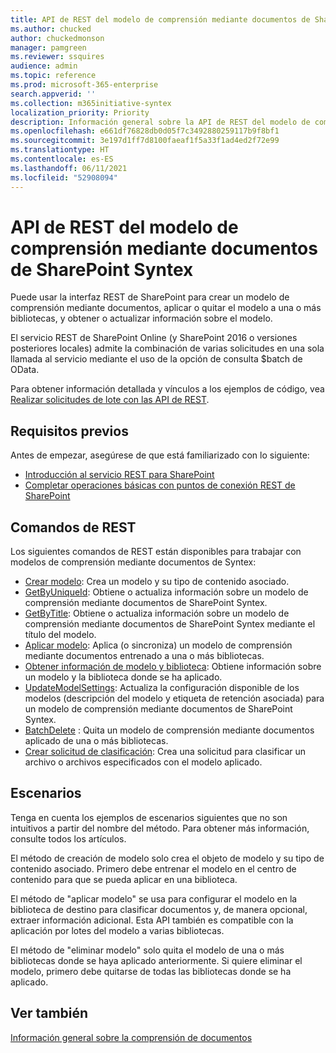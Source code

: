 ```yaml
---
title: API de REST del modelo de comprensión mediante documentos de SharePoint Syntex
ms.author: chucked
author: chuckedmonson
manager: pamgreen
ms.reviewer: ssquires
audience: admin
ms.topic: reference
ms.prod: microsoft-365-enterprise
search.appverid: ''
ms.collection: m365initiative-syntex
localization_priority: Priority
description: Información general sobre la API de REST del modelo de comprensión mediante documentos de SharePoint Syntex.
ms.openlocfilehash: e661df76828db0d05f7c3492880259117b9f8bf1
ms.sourcegitcommit: 3e197d1ff7d8100faeaf1f5a33f1ad4ed2f72e99
ms.translationtype: HT
ms.contentlocale: es-ES
ms.lasthandoff: 06/11/2021
ms.locfileid: "52908094"
---
```

# <a name="sharepoint-syntex-document-understanding-model-rest-api"></a>API de REST del modelo de comprensión mediante documentos de SharePoint Syntex

Puede usar la interfaz REST de SharePoint para crear un modelo de comprensión mediante documentos, aplicar o quitar el modelo a una o más bibliotecas, y obtener o actualizar información sobre el modelo. 

El servicio REST de SharePoint Online (y SharePoint 2016 o versiones posteriores locales) admite la combinación de varias solicitudes en una sola llamada al servicio mediante el uso de la opción de consulta $batch de OData. 

Para obtener información detallada y vínculos a los ejemplos de código, vea [Realizar solicitudes de lote con las API de REST](/sharepoint/dev/sp-add-ins/make-batch-requests-with-the-rest-apis).

## <a name="prerequisites"></a>Requisitos previos

Antes de empezar, asegúrese de que está familiarizado con lo siguiente:

- [Introducción al servicio REST para SharePoint](/sharepoint/dev/sp-add-ins/get-to-know-the-sharepoint-rest-service) 
- [Completar operaciones básicas con puntos de conexión REST de SharePoint](/sharepoint/dev/sp-add-ins/complete-basic-operations-using-sharepoint-rest-endpoints)

## <a name="rest-commands"></a>Comandos de REST

Los siguientes comandos de REST están disponibles para trabajar con modelos de comprensión mediante documentos de Syntex:

- [Crear modelo](rest-createmodel-method.md): Crea un modelo y su tipo de contenido asociado.
- [GetByUniqueId](rest-getbyuniqueid-method.md): Obtiene o actualiza información sobre un modelo de comprensión mediante documentos de SharePoint Syntex.
- [GetByTitle](rest-getbytitle-method.md): Obtiene o actualiza información sobre un modelo de comprensión mediante documentos de SharePoint Syntex mediante el título del modelo.
- [Aplicar modelo](rest-applymodel-method.md): Aplica (o sincroniza) un modelo de comprensión mediante documentos entrenado a una o más bibliotecas.
- [Obtener información de modelo y biblioteca](rest-getmodelandlibraryinfo.md): Obtiene información sobre un modelo y la biblioteca donde se ha aplicado.
- [UpdateModelSettings](rest-updatemodelsettings-method.md): Actualiza la configuración disponible de los modelos (descripción del modelo y etiqueta de retención asociada) para un modelo de comprensión mediante documentos de SharePoint Syntex.
- [BatchDelete](rest-batchdelete-method.md) : Quita un modelo de comprensión mediante documentos aplicado de una o más bibliotecas.
- [Crear solicitud de clasificación](rest-createclassificationrequest.md): Crea una solicitud para clasificar un archivo o archivos especificados con el modelo aplicado.

## <a name="scenarios"></a>Escenarios

Tenga en cuenta los ejemplos de escenarios siguientes que no son intuitivos a partir del nombre del método. Para obtener más información, consulte todos los artículos.

El método de creación de modelo solo crea el objeto de modelo y su tipo de contenido asociado. Primero debe entrenar el modelo en el centro de contenido para que se pueda aplicar en una biblioteca.

El método de "aplicar modelo" se usa para configurar el modelo en la biblioteca de destino para clasificar documentos y, de manera opcional, extraer información adicional. Esta API también es compatible con la aplicación por lotes del modelo a varias bibliotecas.

El método de "eliminar modelo" solo quita el modelo de una o más bibliotecas donde se haya aplicado anteriormente. Si quiere eliminar el modelo, primero debe quitarse de todas las bibliotecas donde se ha aplicado.


## <a name="see-also"></a>Ver también

[Información general sobre la comprensión de documentos](../document-understanding-overview.md)

